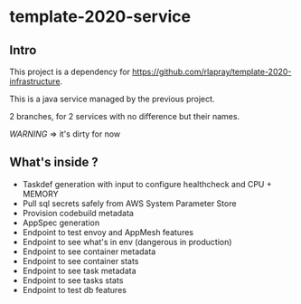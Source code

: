 # template-2020-service

## Intro

This project is a dependency for https://github.com/rlapray/template-2020-infrastructure.

This is a java service managed by the previous project.

2 branches, for 2 services with no difference but their names.

*WARNING* => it's dirty for now

## What's inside ?

- Taskdef generation with input to configure healthcheck and CPU + MEMORY
- Pull sql secrets safely from AWS System Parameter Store
- Provision codebuild metadata
- AppSpec generation
- Endpoint to test envoy and AppMesh features
- Endpoint to see what's in env (dangerous in production)
- Endpoint to see container metadata
- Endpoint to see container stats
- Endpoint to see task metadata
- Endpoint to see tasks stats
- Endpoint to test db features

